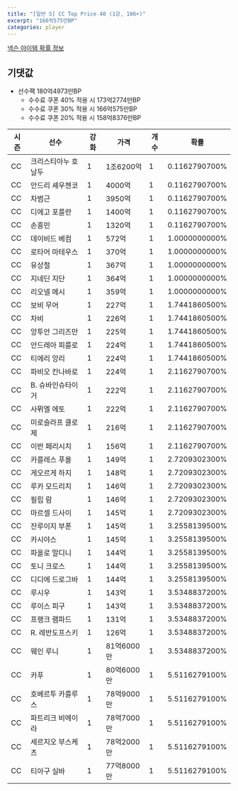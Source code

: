 ```yaml
---
title: "[일반 S] CC Top Price 40 (1강, 106+)"
excerpt: "166억575만BP"
categories: player
---
```

[넥슨 아이템 확률 정보](http://iteminfo.nexon.com/probability/fo4?sn=7406)

## 기댓값
  - 선수팩 180억4973만BP
    - 수수료 쿠폰 40% 적용 시 173억2774만BP
    - 수수료 쿠폰 30% 적용 시 166억575만BP
    - 수수료 쿠폰 20% 적용 시 158억8376만BP


|시즌|선수|강화|가격|개수|확률|
|---|---|---|---|---|---|
|CC|크리스티아누 호날두|1|1조6200억|1|0.1162790700%|
|CC|안드리 셰우첸코|1|4000억|1|0.1162790700%|
|CC|차범근|1|3950억|1|0.1162790700%|
|CC|디에고 포를란|1|1400억|1|0.1162790700%|
|CC|손흥민|1|1320억|1|0.1162790700%|
|CC|데이비드 베컴|1|572억|1|1.0000000000%|
|CC|로타어 마테우스|1|370억|1|1.0000000000%|
|CC|유상철|1|367억|1|1.0000000000%|
|CC|지네딘 지단|1|364억|1|1.0000000000%|
|CC|리오넬 메시|1|359억|1|1.0000000000%|
|CC|보비 무어|1|227억|1|1.7441860500%|
|CC|차비|1|226억|1|1.7441860500%|
|CC|앙투안 그리즈만|1|225억|1|1.7441860500%|
|CC|안드레아 피를로|1|224억|1|1.7441860500%|
|CC|티에리 앙리|1|224억|1|1.7441860500%|
|CC|파비오 칸나바로|1|224억|1|2.1162790700%|
|CC|B. 슈바인슈타이거|1|222억|1|2.1162790700%|
|CC|사뮈엘 에토|1|222억|1|2.1162790700%|
|CC|미로슬라프 클로제|1|216억|1|2.1162790700%|
|CC|이반 페리시치|1|156억|1|2.1162790700%|
|CC|카를레스 푸욜|1|149억|1|2.7209302300%|
|CC|게오르게 하지|1|148억|1|2.7209302300%|
|CC|루카 모드리치|1|146억|1|2.7209302300%|
|CC|필립 람|1|146억|1|2.7209302300%|
|CC|마르셀 드사이|1|145억|1|2.7209302300%|
|CC|잔루이지 부폰|1|145억|1|3.2558139500%|
|CC|카시야스|1|145억|1|3.2558139500%|
|CC|파올로 말디니|1|144억|1|3.2558139500%|
|CC|토니 크로스|1|144억|1|3.2558139500%|
|CC|디디에 드로그바|1|144억|1|3.2558139500%|
|CC|루시우|1|143억|1|3.5348837200%|
|CC|루이스 피구|1|143억|1|3.5348837200%|
|CC|프랭크 램파드|1|131억|1|3.5348837200%|
|CC|R. 레반도프스키|1|126억|1|3.5348837200%|
|CC|웨인 루니|1|81억6000만|1|3.5348837200%|
|CC|카푸|1|80억6000만|1|5.5116279100%|
|CC|호베르투 카를루스|1|78억9000만|1|5.5116279100%|
|CC|파트리크 비에이라|1|78억7000만|1|5.5116279100%|
|CC|세르지오 부스케츠|1|78억2000만|1|5.5116279100%|
|CC|티아구 실바|1|77억8000만|1|5.5116279100%|
